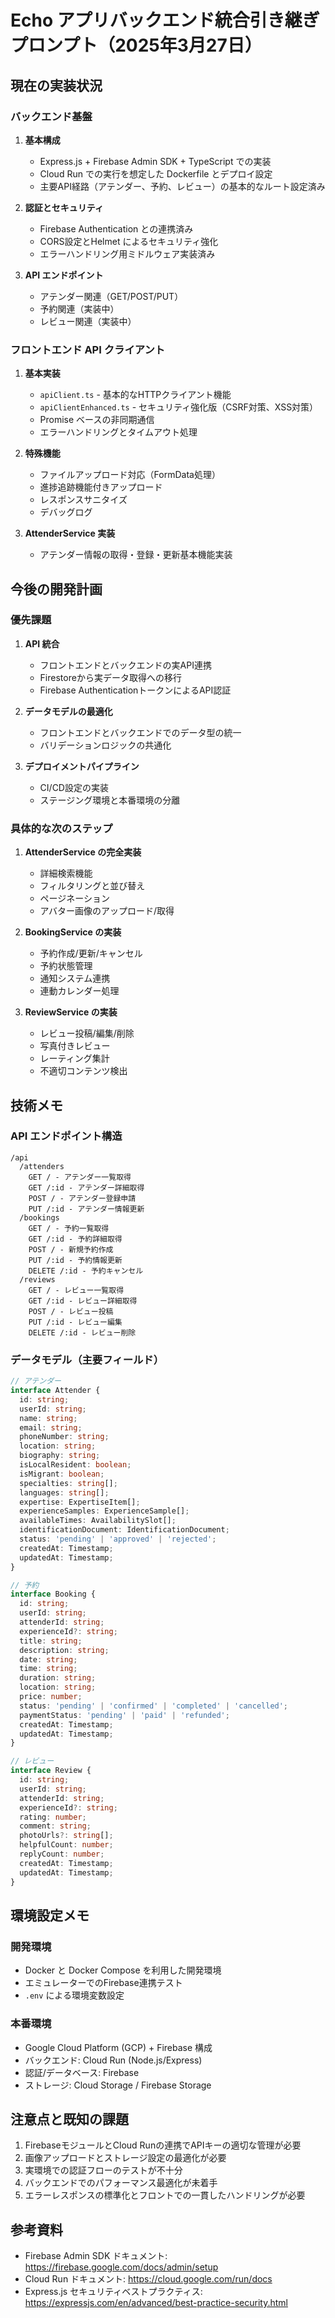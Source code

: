 # Echo アプリバックエンド統合引き継ぎプロンプト（2025年3月27日）

## 現在の実装状況

### バックエンド基盤
1. **基本構成**
   - Express.js + Firebase Admin SDK + TypeScript での実装
   - Cloud Run での実行を想定した Dockerfile とデプロイ設定
   - 主要API経路（アテンダー、予約、レビュー）の基本的なルート設定済み

2. **認証とセキュリティ**
   - Firebase Authentication との連携済み
   - CORS設定とHelmet によるセキュリティ強化
   - エラーハンドリング用ミドルウェア実装済み

3. **API エンドポイント**
   - アテンダー関連（GET/POST/PUT）
   - 予約関連（実装中）
   - レビュー関連（実装中）

### フロントエンド API クライアント
1. **基本実装**
   - `apiClient.ts` - 基本的なHTTPクライアント機能
   - `apiClientEnhanced.ts` - セキュリティ強化版（CSRF対策、XSS対策）
   - Promise ベースの非同期通信
   - エラーハンドリングとタイムアウト処理

2. **特殊機能**
   - ファイルアップロード対応（FormData処理）
   - 進捗追跡機能付きアップロード
   - レスポンスサニタイズ
   - デバッグログ

3. **AttenderService 実装**
   - アテンダー情報の取得・登録・更新基本機能実装

## 今後の開発計画

### 優先課題
1. **API 統合**
   - フロントエンドとバックエンドの実API連携
   - Firestoreから実データ取得への移行
   - Firebase AuthenticationトークンによるAPI認証

2. **データモデルの最適化**
   - フロントエンドとバックエンドでのデータ型の統一
   - バリデーションロジックの共通化

3. **デプロイメントパイプライン**
   - CI/CD設定の実装
   - ステージング環境と本番環境の分離

### 具体的な次のステップ
1. **AttenderService の完全実装**
   - 詳細検索機能
   - フィルタリングと並び替え
   - ページネーション
   - アバター画像のアップロード/取得

2. **BookingService の実装**
   - 予約作成/更新/キャンセル
   - 予約状態管理
   - 通知システム連携
   - 連動カレンダー処理

3. **ReviewService の実装**
   - レビュー投稿/編集/削除
   - 写真付きレビュー
   - レーティング集計
   - 不適切コンテンツ検出

## 技術メモ

### API エンドポイント構造
```
/api
  /attenders
    GET / - アテンダー一覧取得
    GET /:id - アテンダー詳細取得
    POST / - アテンダー登録申請
    PUT /:id - アテンダー情報更新
  /bookings
    GET / - 予約一覧取得
    GET /:id - 予約詳細取得
    POST / - 新規予約作成
    PUT /:id - 予約情報更新
    DELETE /:id - 予約キャンセル
  /reviews
    GET / - レビュー一覧取得
    GET /:id - レビュー詳細取得
    POST / - レビュー投稿
    PUT /:id - レビュー編集
    DELETE /:id - レビュー削除
```

### データモデル（主要フィールド）
```typescript
// アテンダー
interface Attender {
  id: string;
  userId: string;
  name: string;
  email: string;
  phoneNumber: string;
  location: string;
  biography: string;
  isLocalResident: boolean;
  isMigrant: boolean;
  specialties: string[];
  languages: string[];
  expertise: ExpertiseItem[];
  experienceSamples: ExperienceSample[];
  availableTimes: AvailabilitySlot[];
  identificationDocument: IdentificationDocument;
  status: 'pending' | 'approved' | 'rejected';
  createdAt: Timestamp;
  updatedAt: Timestamp;
}

// 予約
interface Booking {
  id: string;
  userId: string;
  attenderId: string;
  experienceId?: string;
  title: string;
  description: string;
  date: string;
  time: string;
  duration: string;
  location: string;
  price: number;
  status: 'pending' | 'confirmed' | 'completed' | 'cancelled';
  paymentStatus: 'pending' | 'paid' | 'refunded';
  createdAt: Timestamp;
  updatedAt: Timestamp;
}

// レビュー
interface Review {
  id: string;
  userId: string;
  attenderId: string;
  experienceId?: string;
  rating: number;
  comment: string;
  photoUrls?: string[];
  helpfulCount: number;
  replyCount: number;
  createdAt: Timestamp;
  updatedAt: Timestamp;
}
```

## 環境設定メモ

### 開発環境
- Docker と Docker Compose を利用した開発環境
- エミュレーターでのFirebase連携テスト
- `.env` による環境変数設定

### 本番環境
- Google Cloud Platform (GCP) + Firebase 構成
- バックエンド: Cloud Run (Node.js/Express)
- 認証/データベース: Firebase
- ストレージ: Cloud Storage / Firebase Storage

## 注意点と既知の課題
1. FirebaseモジュールとCloud Runの連携でAPIキーの適切な管理が必要
2. 画像アップロードとストレージ設定の最適化が必要
3. 実環境での認証フローのテストが不十分
4. バックエンドでのパフォーマンス最適化が未着手
5. エラーレスポンスの標準化とフロントでの一貫したハンドリングが必要

## 参考資料
- Firebase Admin SDK ドキュメント: https://firebase.google.com/docs/admin/setup
- Cloud Run ドキュメント: https://cloud.google.com/run/docs
- Express.js セキュリティベストプラクティス: https://expressjs.com/en/advanced/best-practice-security.html